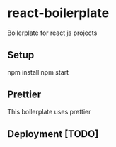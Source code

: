 # react-boilerplate

Boilerplate for react js projects

## Setup

npm install
npm start

## Prettier

This boilerplate uses prettier

## Deployment [TODO]
